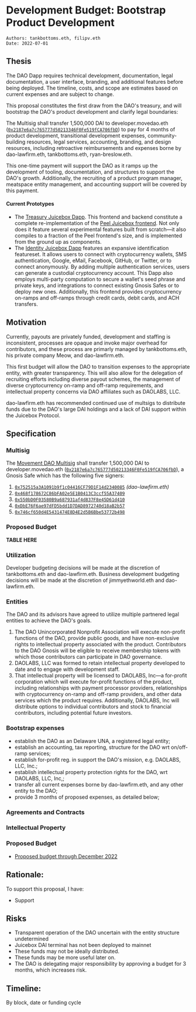 # Development Budget: Bootstrap Product Development

```
Authors: tankbottoms.eth, filipv.eth
Date: 2022-07-01
```

## Thesis

The DAO Dapp requires technical development, documentation, legal documentation, a user interface, branding, and additional features before being deployed. The timeline, costs, and scope are estimates based on current expenses and are subject to change.

This proposal constitutes the first draw from the DAO's treasury, and will bootstrap the DAO's product development and clarify legal boundaries:

The Multisig shall transfer 1,500,000 DAI to developer.movedao.eth ([`0x2187e6a7c765777d50213346F0Fe519fCA706fbD`](https://etherscan.io/address/0x2187e6a7c765777d50213346F0Fe519fCA706fbD)) to pay for 4 months of product development, transitional development expenses, community-building resources, legal services, accounting, branding, and design resources, including retroactive reimbursements and expenses borne by dao-lawfirm.eth, tankbottoms.eth, ryan-breslow.eth.

This one-time payment will support the DAO as it ramps up the development of tooling, documentation, and structures to support the DAO's growth. Additionally, the recruiting of a product program manager, meatspace entity management, and accounting support will be covered by this payment.

#### Current Prototypes

- The [Treasury Juicebox Dapp](https://juicebox.wtf/). This frontend and backend constitute a complete re-implementation of the [Peel Juicebox frontend](https://juicebox.money). Not only does it feature several experimental features built from scratch—it also compiles to a fraction of the Peel frontend's size, and is implemented from the ground up as components.
- The [Identity Juicebox Dapp](https://identity-develop.web.app/) features an expansive identification featureset. It allows users to connect with cryptocurrency wallets, SMS authentication, Google, eMail, Facebook, GitHub, or Twitter, or to connect anonymously. By adding multiple authentication services, users can generate a custodial cryptocurrency account. This Dapp also employs multi-party computation to secure a wallet's seed phrase and private keys, and integrations to connect existing Gnosis Safes or to deploy new ones. Additionally, this frontend provides cryptocurrency on-ramps and off-ramps through credit cards, debit cards, and ACH transfers.

## Motivation

Currently, payouts are privately funded, development and staffing is inconsistent, processes are opaque and invoke major overhead for contributors, and these process are primarly managed by tankbottoms.eth, his private company Meow, and dao-lawfirm.eth.

This first budget will allow the DAO to transition expenses to the appropriate entity, with greater transparency. This will also allow for the delegation of recruiting efforts including diverse payout schemes, the management of diverse cryptocurrency on-ramp and off-ramp requirements, and intellectual property concerns via DAO affiliates such as DAOLABS, LLC.

dao-lawfirm.eth has recommended continued use of multsigs to distribute funds due to the DAO's large DAI holdings and a lack of DAI support within the Juicebox Protocol.

## Specification

### Multisig

The [Movement DAO Multisig](https://gov.move.xyz/dao/governance/multisig) shall transfer 1,500,000 DAI to developer.movedao.eth ([`0x2187e6a7c765777d50213346F0Fe519fCA706fbD`](https://etherscan.io/address/0x2187e6a7c765777d50213346F0Fe519fCA706fbD)), a Gnosis Safe which has the following five signers:

1. [`0x752515a3A1091b9f1c04416CF79D1F14d2340085`](https://etherscan.io/address/0x752515a3A1091b9f1c04416CF79D1F14d2340085) *(dao-lawfirm.eth)*
2. [`0x468f178672C86bFA02e5E1B0413C3ccf55A37409`](https://etherscan.io/address/0x468f178672C86bFA02e5E1B0413C3ccf55A37409)
3. [`0x550bD0F03580B9a687931af4d837F8e45D61d410`](https://etherscan.io/address/0x550bD0F03580B9a687931af4d837F8e45D61d410)
4. [`0xDbE76F6ae97dFD5bdd1D7DAD8972740d18aB2b57`](https://etherscan.io/address/0xDbE76F6ae97dFD5bdd1D7DAD8972740d18aB2b57)
5. [`0x746cf650d4E5431474E8D4E2d5B6Bbe53772b498`](https://etherscan.io/address/0x746cf650d4E5431474E8D4E2d5B6Bbe53772b498)

### Proposed Budget

**TABLE HERE**

### Utilization

Developer budgeting decisions will be made at the discretion of tankbottoms.eth and dao-lawfirm.eth. Business development budgeting decisions will be made at the discretion of jimmyethworld.eth and dao-lawfirm.eth.

### Entities

The DAO and its advisors have agreed to utilize multiple partnered legal entities to achieve the DAO's goals.
1. The DAO Unincorporated Nonprofit Association will execute non-profit functions of the DAO, provide public goods, and have non-exclusive rights to intellectual property associated with the product. Contributors to the DAO Gnosis will be eligible to receive membership tokens with which those contributors can participate in DAO governance.
2. DAOLABS, LLC was formed to retain intellectual property developed to date and to engage with development staff.
3. That intellectual property will be licensed to DAOLABS, Inc—a for-profit corporation which will execute for-profit functions of the product, including relationships with payment processor providers, relationships with cryptocurrency on-ramp and off-ramp providers, and other data services which the product requires. Additionally, DAOLABS, Inc will distribute options to individual contributors and stock to financial contributors, including potential future investors.

### Bootstrap expenses

-   establish the DAO as an Delaware UNA, a registered legal entity;
-   establish an accounting, tax reporting, structure for the DAO wrt on/off-ramp services;
-   establish for-profit reg. in support the DAO's mission, e.g. DAOLABS, LLC, Inc.;
-   establish intellectual property protection rights for the DAO, wrt DAOLABS, LLC, Inc,;
-   transfer all current expenses borne by dao-lawfirm.eth, and any other entity to the DAO;
-   provide 3 months of proposed expenses, as detailed below;

### Agreements and Contracts

### Intellectual Property

### Proposed Budget

-   [Proposed budget through December 2022](./10.%20movement-proposal-budget.pdf)

## Rationale:

To support this proposal, I have:

-   Support

## Risks

- Transparent operation of the DAO uncertain with the entity structure undetermined
- Juicebox DAI terminal has not been deployed to mainnet
- These funds may not be ideally distributed.
- These funds may be more useful later on.
- The DAO is delegating major responsibility by approving a budget for 3 months, which increases risk.

## Timeline:

By block, date or funding cycle
